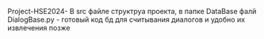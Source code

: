 Project-HSE2024-
В src файле структруа проекта, в папке DataBase фалй DialogBase.py - готовый код бд для считывания диалогов и удобно их извлечения позже
